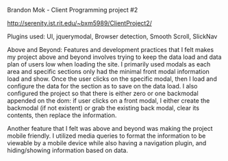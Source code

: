 Brandon Mok - Client Programming project #2

http://serenity.ist.rit.edu/~bxm5989/ClientProject2/


Plugins used:
UI,
jquerymodal,
Browser detection,
Smooth Scroll,
SlickNav


Above and Beyond:
Features and development practices that I felt makes my project above and beyond involves
trying to keep the data load and data plan of users low when loading the site. I primarily
used modals as each area and specific sections only had the minimal front modal information
load and show. Once the user clicks on the specific modal, then I load and configure the data
for the section as to save on the data load. I also configured the project so that there is either zero
or one backmodal appended on the dom: if user clicks on a front modal, I either
create the backmodal (if not existent) or grab the existing back modal, clear its contents, then replace
the information.

Another feature that I felt was above and beyond was making the project mobile friendly.
I utilized media queries to format the information to be viewable by a mobile device while also
having a navigation plugin, and hiding/showing information based on data.
